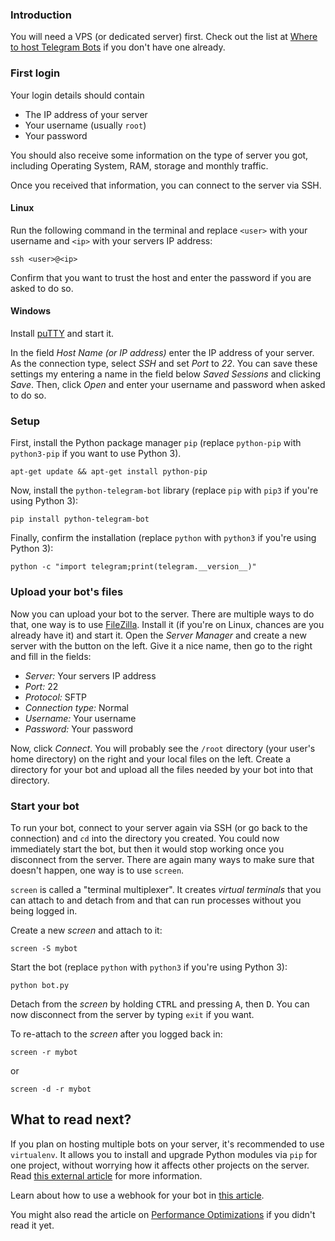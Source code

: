 ### Introduction
You will need a VPS (or dedicated server) first. Check out the list at [Where to host Telegram Bots](https://github.com/python-telegram-bot/python-telegram-bot/wiki/Where-to-host-Telegram-Bots#vps) if you don't have one already.

### First login
Your login details should contain
- The IP address of your server
- Your username (usually `root`)
- Your password

You should also receive some information on the type of server you got, including Operating System, RAM, storage and monthly traffic.

Once you received that information, you can connect to the server via SSH. 

#### Linux
Run the following command in the terminal and replace `<user>` with your username and `<ip>` with your servers IP address:

```
ssh <user>@<ip>
```

Confirm that you want to trust the host and enter the password if you are asked to do so.

#### Windows
Install [puTTY](http://www.chiark.greenend.org.uk/~sgtatham/putty/download.html) and start it. 

In the field *Host Name (or IP address)* enter the IP address of your server. As the connection type, select *SSH* and set *Port* to *22*. You can save these settings my entering a name in the field below *Saved Sessions* and clicking *Save*. Then, click *Open* and enter your username and password when asked to do so.

### Setup
First, install the Python package manager `pip` (replace `python-pip` with `python3-pip` if you want to use Python 3).
```
apt-get update && apt-get install python-pip
```

Now, install the `python-telegram-bot` library (replace `pip` with `pip3` if you're using Python 3):
```
pip install python-telegram-bot
```

Finally, confirm the installation (replace `python` with `python3` if you're using Python 3):
```
python -c "import telegram;print(telegram.__version__)"
```

### Upload your bot's files
Now you can upload your bot to the server. There are multiple ways to do that, one way is to use [FileZilla](https://filezilla-project.org/download.php?type=client). Install it (if you're on Linux, chances are you already have it) and start it. Open the *Server Manager* and create a new server with the button on the left. Give it a nice name, then go to the right and fill in the fields:

- *Server:* Your servers IP address
- *Port:* 22
- *Protocol:* SFTP
- *Connection type:* Normal
- *Username:* Your username
- *Password:* Your password

Now, click *Connect*. You will probably see the `/root` directory (your user's home directory) on the right and your local files on the left. Create a directory for your bot and upload all the files needed by your bot into that directory.

### Start your bot
To run your bot, connect to your server again via SSH (or go back to the connection) and `cd` into the directory you created. You could now immediately start the bot, but then it would stop working once you disconnect from the server. There are again many ways to make sure that doesn't happen, one way is to use `screen`. 

`screen` is called a "terminal multiplexer". It creates *virtual terminals* that you can attach to and detach from and that can run processes without you being logged in.

Create a new *screen* and attach to it:
```
screen -S mybot
```

Start the bot (replace `python` with `python3` if you're using Python 3):
```
python bot.py
```

Detach from the *screen* by holding <kbd>CTRL</kbd> and pressing <kbd>A</kbd>, then <kbd>D</kbd>. You can now disconnect from the server by typing `exit` if you want. 

To re-attach to the *screen* after you logged back in:
```
screen -r mybot
```
or
```
screen -d -r mybot
```

## What to read next?
If you plan on hosting multiple bots on your server, it's recommended to use `virtualenv`. It allows you to install and upgrade Python modules via `pip` for one project, without worrying how it affects other projects on the server. Read [this external article](http://docs.python-guide.org/en/latest/dev/virtualenvs/) for more information.

Learn about how to use a webhook for your bot in [this article](https://github.com/python-telegram-bot/python-telegram-bot/wiki/Webhooks).

You might also read the article on [Performance Optimizations](https://github.com/python-telegram-bot/python-telegram-bot/wiki/Performance-Optimizations) if you didn't read it yet.